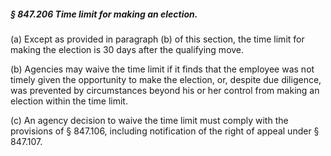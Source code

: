 ##### § 847.206 Time limit for making an election. #####

(a) Except as provided in paragraph (b) of this section, the time limit for making the election is 30 days after the qualifying move.

(b) Agencies may waive the time limit if it finds that the employee was not timely given the opportunity to make the election, or, despite due diligence, was prevented by circumstances beyond his or her control from making an election within the time limit.

(c) An agency decision to waive the time limit must comply with the provisions of § 847.106, including notification of the right of appeal under § 847.107.